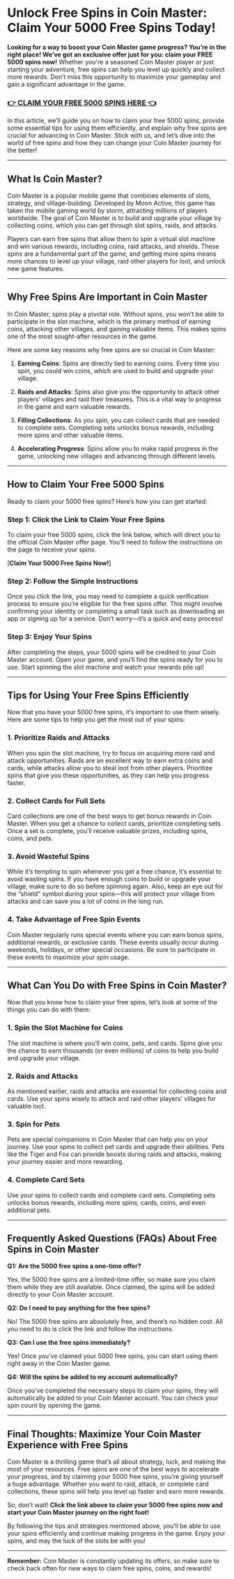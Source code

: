 # Unlock Free Spins in Coin Master: Claim Your 5000 Free Spins Today!

**Looking for a way to boost your Coin Master game progress? You’re in the right place! We’ve got an exclusive offer just for you: claim your FREE 5000 spins now!** Whether you're a seasoned Coin Master player or just starting your adventure, free spins can help you level up quickly and collect more rewards. Don’t miss this opportunity to maximize your gameplay and gain a significant advantage in the game.

### [👉 CLAIM YOUR FREE 5000 SPINS HERE 👈](https://freeforyou.xyz/coin/master/)

In this article, we’ll guide you on how to claim your free 5000 spins, provide some essential tips for using them efficiently, and explain why free spins are crucial for advancing in Coin Master. Stick with us, and let’s dive into the world of free spins and how they can change your Coin Master journey for the better!

---

## What Is Coin Master?

Coin Master is a popular mobile game that combines elements of slots, strategy, and village-building. Developed by Moon Active, this game has taken the mobile gaming world by storm, attracting millions of players worldwide. The goal of Coin Master is to build and upgrade your village by collecting coins, which you can get through slot spins, raids, and attacks.

Players can earn free spins that allow them to spin a virtual slot machine and win various rewards, including coins, raid attacks, and shields. These spins are a fundamental part of the game, and getting more spins means more chances to level up your village, raid other players for loot, and unlock new game features.

---

## Why Free Spins Are Important in Coin Master

In Coin Master, spins play a pivotal role. Without spins, you won’t be able to participate in the slot machine, which is the primary method of earning coins, attacking other villages, and gaining valuable items. This makes spins one of the most sought-after resources in the game.

Here are some key reasons why free spins are so crucial in Coin Master:

1. **Earning Coins**: Spins are directly tied to earning coins. Every time you spin, you could win coins, which are used to build and upgrade your village.
   
2. **Raids and Attacks**: Spins also give you the opportunity to attack other players' villages and raid their treasures. This is a vital way to progress in the game and earn valuable rewards.
   
3. **Filling Collections**: As you spin, you can collect cards that are needed to complete sets. Completing sets unlocks bonus rewards, including more spins and other valuable items.
   
4. **Accelerating Progress**: Spins allow you to make rapid progress in the game, unlocking new villages and advancing through different levels.

---

## How to Claim Your Free 5000 Spins

Ready to claim your 5000 free spins? Here’s how you can get started:

### Step 1: Click the Link to Claim Your Free Spins

To claim your free 5000 spins, click the link below, which will direct you to the official Coin Master offer page. You’ll need to follow the instructions on the page to receive your spins.

[**Claim Your 5000 Free Spins Now!**]

### Step 2: Follow the Simple Instructions

Once you click the link, you may need to complete a quick verification process to ensure you’re eligible for the free spins offer. This might involve confirming your identity or completing a small task such as downloading an app or signing up for a service. Don’t worry—it’s a quick and easy process!

### Step 3: Enjoy Your Spins

After completing the steps, your 5000 spins will be credited to your Coin Master account. Open your game, and you’ll find the spins ready for you to use. Start spinning the slot machine and watch your rewards pile up!

---

## Tips for Using Your Free Spins Efficiently

Now that you have your 5000 free spins, it’s important to use them wisely. Here are some tips to help you get the most out of your spins:

### 1. **Prioritize Raids and Attacks**

When you spin the slot machine, try to focus on acquiring more raid and attack opportunities. Raids are an excellent way to earn extra coins and cards, while attacks allow you to steal loot from other players. Prioritize spins that give you these opportunities, as they can help you progress faster.

### 2. **Collect Cards for Full Sets**

Card collections are one of the best ways to get bonus rewards in Coin Master. When you get a chance to collect cards, prioritize completing sets. Once a set is complete, you’ll receive valuable prizes, including spins, coins, and pets.

### 3. **Avoid Wasteful Spins**

While it’s tempting to spin whenever you get a free chance, it’s essential to avoid wasting spins. If you have enough coins to build or upgrade your village, make sure to do so before spinning again. Also, keep an eye out for the “shield” symbol during your spins—this will protect your village from attacks and can save you a lot of coins in the long run.

### 4. **Take Advantage of Free Spin Events**

Coin Master regularly runs special events where you can earn bonus spins, additional rewards, or exclusive cards. These events usually occur during weekends, holidays, or other special occasions. Be sure to participate in these events to maximize your spin usage.

---

## What Can You Do with Free Spins in Coin Master?

Now that you know how to claim your free spins, let’s look at some of the things you can do with them:

### 1. **Spin the Slot Machine for Coins**

The slot machine is where you’ll win coins, pets, and cards. Spins give you the chance to earn thousands (or even millions) of coins to help you build and upgrade your village.

### 2. **Raids and Attacks**

As mentioned earlier, raids and attacks are essential for collecting coins and cards. Use your spins wisely to attack and raid other players’ villages for valuable loot.

### 3. **Spin for Pets**

Pets are special companions in Coin Master that can help you on your journey. Use your spins to collect pet cards and upgrade their abilities. Pets like the Tiger and Fox can provide boosts during raids and attacks, making your journey easier and more rewarding.

### 4. **Complete Card Sets**

Use your spins to collect cards and complete card sets. Completing sets unlocks bonus rewards, including more spins, cards, coins, and even additional pets.

---

## Frequently Asked Questions (FAQs) About Free Spins in Coin Master

**Q1: Are the 5000 free spins a one-time offer?**

Yes, the 5000 free spins are a limited-time offer, so make sure you claim them while they are still available. Once claimed, the spins will be added directly to your Coin Master account.

**Q2: Do I need to pay anything for the free spins?**

No! The 5000 free spins are absolutely free, and there’s no hidden cost. All you need to do is click the link and follow the instructions.

**Q3: Can I use the free spins immediately?**

Yes! Once you’ve claimed your 5000 free spins, you can start using them right away in the Coin Master game.

**Q4: Will the spins be added to my account automatically?**

Once you’ve completed the necessary steps to claim your spins, they will automatically be added to your Coin Master account. You can check your spin count by opening the game.

---

## Final Thoughts: Maximize Your Coin Master Experience with Free Spins

Coin Master is a thrilling game that’s all about strategy, luck, and making the most of your resources. Free spins are one of the best ways to accelerate your progress, and by claiming your 5000 free spins, you’re giving yourself a huge advantage. Whether you want to raid, attack, or complete card collections, these spins will help you level up faster and earn more rewards.

So, don’t wait! **Click the link above to claim your 5000 free spins now and start your Coin Master journey on the right foot!**

By following the tips and strategies mentioned above, you’ll be able to use your spins efficiently and continue making progress in the game. Enjoy your spins, and may the luck of the slots be with you!

---

**Remember:** Coin Master is constantly updating its offers, so make sure to check back often for new ways to claim free spins, coins, and rewards!
